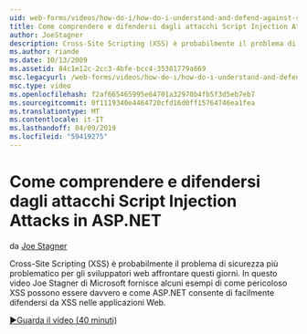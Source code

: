```yaml
---
uid: web-forms/videos/how-do-i/how-do-i-understand-and-defend-against-script-injection-attacks-in-aspnet
title: Come comprendere e difendersi dagli attacchi Script Injection Attacks in ASP.NET | Microsoft Docs
author: JoeStagner
description: Cross-Site Scripting (XSS) è probabilmente il problema di sicurezza più problematico per gli sviluppatori web affrontare questi giorni. In questo video Joe Stagner di Microsoft pro...
ms.author: riande
ms.date: 10/13/2009
ms.assetid: 84c1e12c-2cc3-4bfe-bcc4-35381779a669
msc.legacyurl: /web-forms/videos/how-do-i/how-do-i-understand-and-defend-against-script-injection-attacks-in-aspnet
msc.type: video
ms.openlocfilehash: f2af665465995e64701a32970b4fb5f3d5eb7eb7
ms.sourcegitcommit: 0f1119340e4464720cfd16d0ff15764746ea1fea
ms.translationtype: MT
ms.contentlocale: it-IT
ms.lasthandoff: 04/09/2019
ms.locfileid: "59419275"
---
```

# <a name="how-do-i-understand-and-defend-against-script-injection-attacks-in-aspnet"></a>Come comprendere e difendersi dagli attacchi Script Injection Attacks in ASP.NET

da [Joe Stagner](https://github.com/JoeStagner)

Cross-Site Scripting (XSS) è probabilmente il problema di sicurezza più problematico per gli sviluppatori web affrontare questi giorni. In questo video Joe Stagner di Microsoft fornisce alcuni esempi di come pericoloso XSS possono essere davvero e come ASP.NET consente di facilmente difendersi da XSS nelle applicazioni Web.

[&#9654;Guarda il video (40 minuti)](https://channel9.msdn.com/Blogs/ASP-NET-Site-Videos/how-do-i-understand-and-defend-against-script-injection-attacks-in-aspnet)
